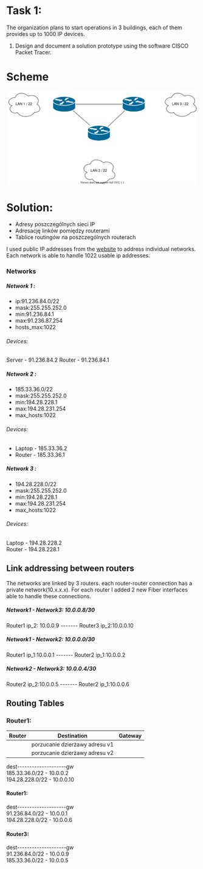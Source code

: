 # Task 1:

The organization plans to start operations in 3 buildings, each of them provides up to 1000 IP devices.

1. Design and document a solution prototype using the software  CISCO Packet Tracer.

# Scheme

![task 1](stage-01.svg)

# Solution:

 * Adresy poszczególnych sieci IP
 * Adresację linków pomiędzy routerami
 * Tablice routingów na poszczególnych routerach

I used public IP addresses from the [website](https://42.pl/pl/networks.html?html=1) to address individual networks. Each network is able to handle 1022 usable ip addresses.


### Networks

 ##### Network 1 : 
 
* ip:91.236.84.0/22
* mask:255.255.252.0
* min:91.236.84.1
* max:91.236.87.254
* hosts_max:1022

###### Devices:
Server - 91.236.84.2
Router - 91.236.84.1

 ##### Network 2 : 
 
* 185.33.36.0/22
* mask:255.255.252.0
* min:194.28.228.1
* max:194.28.231.254
* max_hosts:1022

###### Devices:
* Laptop - 185.33.36.2
* Router - 185.33.36.1


 ##### Network 3 : 
 
* 194.28.228.0/22
* mask:255.255.252.0
* min:194.28.228.1
* max:194.28.231.254
* max_hosts:1022

###### Devices:
Laptop - 194.28.228.2 \
Router - 194.28.228.1 

## Link addressing between routers

The networks are linked by 3 routers. each router-router connection has a private network(10.x.x.x). For each router I added 2 new Fiber interfaces able to handle these connections.

##### Network1 - Network3: 10.0.0.8/30
Router1 ip_2: 10.0.0.9 ------- Router3 ip_2:10.0.0.10

##### Network1 - Network2: 10.0.0.0/30
Router1 ip_1:10.0.0.1  ------- Router2 ip_1:10.0.0.2

##### Network2 - Network3: 10.0.0.4/30
Router2 ip_2:10.0.0.5  ------- Router2 ip_1:10.0.0.6


## Routing Tables

### Router1:
Router | Destination                    | Gateway               
|---------         | -------------                 |:-------------:            
|| porzucanie dzierżawy adresu v1|  |          |
|| porzucanie dzierżawy adresu v2|  |          |


dest--------------------gw  
185.33.36.0/22  - 10.0.0.2  
194.28.228.0/22 - 10.0.0.10 

#### Router1:

dest--------------------gw  
91.236.84.0/22   - 10.0.0.1  
194.28.228.0/22 - 10.0.0.6 

#### Router3:

dest--------------------gw   
91.236.84.0/22   - 10.0.0.9  
185.33.36.0/22 - 10.0.0.5  



